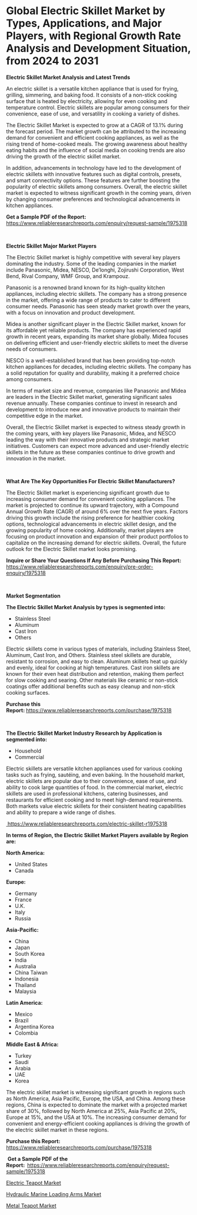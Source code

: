 <p><h1>Global Electric Skillet Market by Types, Applications, and Major Players, with Regional Growth Rate Analysis and Development Situation, from 2024 to 2031</h1></p><p><strong>Electric Skillet Market Analysis and Latest Trends</strong></p>
<p><p>An electric skillet is a versatile kitchen appliance that is used for frying, grilling, simmering, and baking food. It consists of a non-stick cooking surface that is heated by electricity, allowing for even cooking and temperature control. Electric skillets are popular among consumers for their convenience, ease of use, and versatility in cooking a variety of dishes.</p><p>The Electric Skillet Market is expected to grow at a CAGR of 13.1% during the forecast period. The market growth can be attributed to the increasing demand for convenient and efficient cooking appliances, as well as the rising trend of home-cooked meals. The growing awareness about healthy eating habits and the influence of social media on cooking trends are also driving the growth of the electric skillet market.</p><p>In addition, advancements in technology have led to the development of electric skillets with innovative features such as digital controls, presets, and smart connectivity options. These features are further boosting the popularity of electric skillets among consumers. Overall, the electric skillet market is expected to witness significant growth in the coming years, driven by changing consumer preferences and technological advancements in kitchen appliances.</p></p>
<p><strong>Get a Sample PDF of the Report:&nbsp;</strong> <a href="https://www.reliableresearchreports.com/enquiry/request-sample/1975318">https://www.reliableresearchreports.com/enquiry/request-sample/1975318</a></p>
<p>&nbsp;</p>
<p><strong>Electric Skillet Major Market Players</strong></p>
<p><p>The Electric Skillet market is highly competitive with several key players dominating the industry. Some of the leading companies in the market include Panasonic, Midea, NESCO, De’longhi, Zojirushi Corporation, West Bend, Rival Company, WMF Group, and Krampouz.</p><p>Panasonic is a renowned brand known for its high-quality kitchen appliances, including electric skillets. The company has a strong presence in the market, offering a wide range of products to cater to different consumer needs. Panasonic has seen steady market growth over the years, with a focus on innovation and product development.</p><p>Midea is another significant player in the Electric Skillet market, known for its affordable yet reliable products. The company has experienced rapid growth in recent years, expanding its market share globally. Midea focuses on delivering efficient and user-friendly electric skillets to meet the diverse needs of consumers.</p><p>NESCO is a well-established brand that has been providing top-notch kitchen appliances for decades, including electric skillets. The company has a solid reputation for quality and durability, making it a preferred choice among consumers.</p><p>In terms of market size and revenue, companies like Panasonic and Midea are leaders in the Electric Skillet market, generating significant sales revenue annually. These companies continue to invest in research and development to introduce new and innovative products to maintain their competitive edge in the market.</p><p>Overall, the Electric Skillet market is expected to witness steady growth in the coming years, with key players like Panasonic, Midea, and NESCO leading the way with their innovative products and strategic market initiatives. Customers can expect more advanced and user-friendly electric skillets in the future as these companies continue to drive growth and innovation in the market.</p></p>
<p>&nbsp;</p>
<p><strong>What Are The Key Opportunities For Electric Skillet Manufacturers?</strong></p>
<p><p>The Electric Skillet market is experiencing significant growth due to increasing consumer demand for convenient cooking appliances. The market is projected to continue its upward trajectory, with a Compound Annual Growth Rate (CAGR) of around 6% over the next five years. Factors driving this growth include the rising preference for healthier cooking options, technological advancements in electric skillet design, and the growing popularity of home cooking. Additionally, market players are focusing on product innovation and expansion of their product portfolios to capitalize on the increasing demand for electric skillets. Overall, the future outlook for the Electric Skillet market looks promising.</p></p>
<p><strong>Inquire or Share Your Questions If Any Before Purchasing This Report:</strong> <a href="https://www.reliableresearchreports.com/enquiry/pre-order-enquiry/1975318">https://www.reliableresearchreports.com/enquiry/pre-order-enquiry/1975318</a></p>
<p>&nbsp;</p>
<p><strong>Market Segmentation</strong></p>
<p><strong>The Electric Skillet Market Analysis by types is segmented into:</strong></p>
<p><ul><li>Stainless Steel</li><li>Aluminum</li><li>Cast Iron</li><li>Others</li></ul></p>
<p><p>Electric skillets come in various types of materials, including Stainless Steel, Aluminum, Cast Iron, and Others. Stainless steel skillets are durable, resistant to corrosion, and easy to clean. Aluminum skillets heat up quickly and evenly, ideal for cooking at high temperatures. Cast iron skillets are known for their even heat distribution and retention, making them perfect for slow cooking and searing. Other materials like ceramic or non-stick coatings offer additional benefits such as easy cleanup and non-stick cooking surfaces.</p></p>
<p><strong>Purchase this Report:&nbsp;</strong><a href="https://www.reliableresearchreports.com/purchase/1975318">https://www.reliableresearchreports.com/purchase/1975318</a></p>
<p>&nbsp;</p>
<p><strong>The Electric Skillet Market Industry Research by Application is segmented into:</strong></p>
<p><ul><li>Household</li><li>Commercial</li></ul></p>
<p><p>Electric skillets are versatile kitchen appliances used for various cooking tasks such as frying, sautéing, and even baking. In the household market, electric skillets are popular due to their convenience, ease of use, and ability to cook large quantities of food. In the commercial market, electric skillets are used in professional kitchens, catering businesses, and restaurants for efficient cooking and to meet high-demand requirements. Both markets value electric skillets for their consistent heating capabilities and ability to prepare a wide range of dishes.</p></p>
<p><a href="https://www.reliableresearchreports.com/electric-skillet-r1975318">&nbsp;https://www.reliableresearchreports.com/electric-skillet-r1975318</a></p>
<p><strong>In terms of Region, the Electric Skillet Market Players available by Region are:</strong></p>
<p>
    <p> <strong> North America: </strong>
        <ul>
            <li>United States</li>
            <li>Canada</li>
        </ul>
        </p> 
    <p> <strong> Europe: </strong>
        <ul>
            <li>Germany</li>
            <li>France</li>
            <li>U.K.</li>
            <li>Italy</li>
            <li>Russia</li>
        </ul>
        </p> 
    <p> <strong> Asia-Pacific: </strong>
        <ul>
            <li>China</li>
            <li>Japan</li>
            <li>South Korea</li>
            <li>India</li>
            <li>Australia</li>
            <li>China Taiwan</li>
            <li>Indonesia</li>
            <li>Thailand</li>
            <li>Malaysia</li>
        </ul>
        </p> 
    <p> <strong> Latin America: </strong>
        <ul>
            <li>Mexico</li>
            <li>Brazil</li>
            <li>Argentina Korea</li>
            <li>Colombia</li>
        </ul>
        </p> 
    <p> <strong> Middle East & Africa: </strong>
        <ul>
            <li>Turkey</li>
            <li>Saudi</li>
            <li>Arabia</li>
            <li>UAE</li>
            <li>Korea</li>
        </ul>
    </p>
    </p>
<p><p>The electric skillet market is witnessing significant growth in regions such as North America, Asia Pacific, Europe, the USA, and China. Among these regions, China is expected to dominate the market with a projected market share of 30%, followed by North America at 25%, Asia Pacific at 20%, Europe at 15%, and the USA at 10%. The increasing consumer demand for convenient and energy-efficient cooking appliances is driving the growth of the electric skillet market in these regions.</p></p>
<p><strong>Purchase this Report: </strong><a href="https://www.reliableresearchreports.com/purchase/1975318">https://www.reliableresearchreports.com/purchase/1975318</a></p>
<p>&nbsp;<strong>Get a Sample PDF of the Report:&nbsp;&nbsp;</strong><a href="https://www.reliableresearchreports.com/enquiry/request-sample/1975318">https://www.reliableresearchreports.com/enquiry/request-sample/1975318</a></p>
<p><strong></strong></p>
<p><p><a href="https://github.com/alexcrou8/Market-Research-Report-List-1/blob/main/electric-teapot-market.md">Electric Teapot Market</a></p><p><a href="https://view.publitas.com/reportprime-1/global-hydraulic-marine-loading-arms-market-size-is-expected-to-reach-at-a-cagr-of-9-2-and-this-report-covers-market-growth-trend-opportunity-and-forecast-2024-2031/">Hydraulic Marine Loading Arms Market</a></p><p><a href="https://github.com/thereveren80/Market-Research-Report-List-1/blob/main/metal-teapot-market.md">Metal Teapot Market</a></p></p>